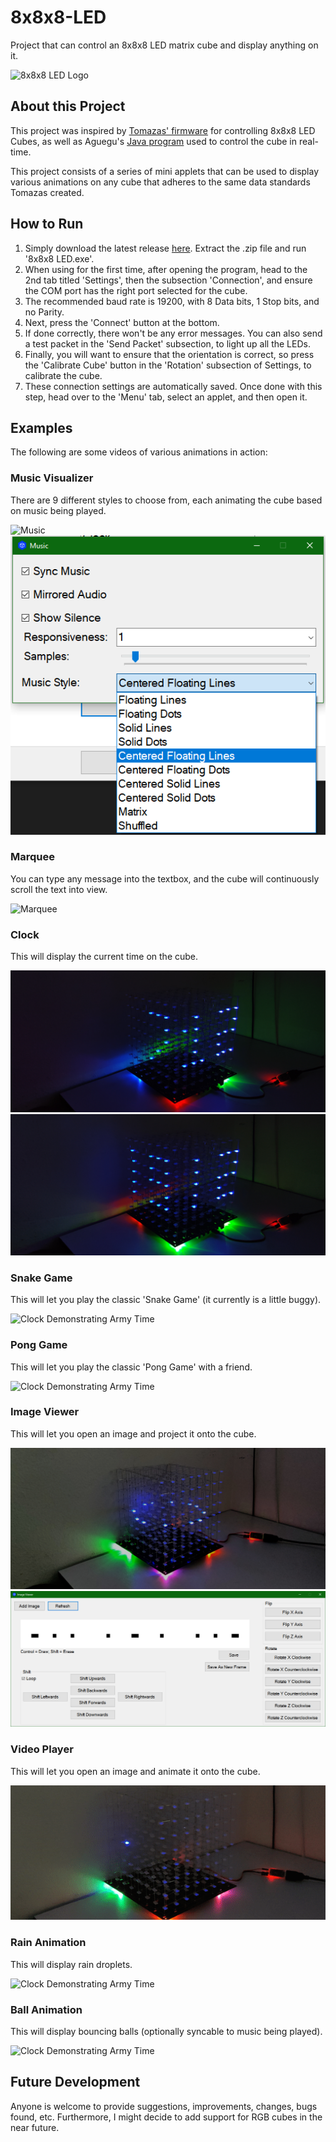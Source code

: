 # 8x8x8-LED
Project that can control an 8x8x8 LED matrix cube and display anything on it.

<img src="/Screenshots/Logo.png" alt="8x8x8 LED Logo" width="100"/>

## About this Project

This project was inspired by [Tomazas' firmware](https://github.com/tomazas/ledcube8x8x8) for controlling 8x8x8 LED Cubes, as well as Aguegu's [Java program](https://github.com/aguegu/DotMatrixJava) used to control the cube in real-time.

This project consists of a series of mini applets that can be used to display various animations on any cube that adheres to the same data standards Tomazas created.

## How to Run

1) Simply download the latest release [here](https://github.com/Sliicy/8x8x8-LED/releases/). Extract the .zip file and run '8x8x8 LED.exe'.
2) When using for the first time, after opening the program, head to the 2nd tab titled 'Settings', then the subsection 'Connection', and ensure the COM port has the right port selected for the cube.
3) The recommended baud rate is 19200, with 8 Data bits, 1 Stop bits, and no Parity.
4) Next, press the 'Connect' button at the bottom.
5) If done correctly, there won't be any error messages. You can also send a test packet in the 'Send Packet' subsection, to light up all the LEDs.
6) Finally, you will want to ensure that the orientation is correct, so press the 'Calibrate Cube' button in the 'Rotation' subsection of Settings, to calibrate the cube.
7) These connection settings are automatically saved. Once done with this step, head over to the 'Menu' tab, select an applet, and then open it.

## Examples
The following are some videos of various animations in action:

### Music Visualizer
There are 9 different styles to choose from, each animating the cube based on music being played.

![Music](/Screenshots/Music.gif)
![Music Visualizer](/Screenshots/Music-Screenshot.png)

### Marquee
You can type any message into the textbox, and the cube will continuously scroll the text into view.

![Marquee](/Screenshots/Marquee.gif)

### Clock
This will display the current time on the cube.

![Clock Demonstrating Standard Time](/Screenshots/Standard-Time.jpg)
![Clock Demonstrating Army Time](/Screenshots/Army-Time.jpg)

### Snake Game
This will let you play the classic 'Snake Game' (it currently is a little buggy).

![Clock Demonstrating Army Time](/Screenshots/Snake.gif)

### Pong Game
This will let you play the classic 'Pong Game' with a friend.

![Clock Demonstrating Army Time](/Screenshots/Pong.gif)

### Image Viewer
This will let you open an image and project it onto the cube.

![Clock Demonstrating Army Time](/Screenshots/Image-Viewer.jpg)
![Clock Demonstrating Army Time](/Screenshots/Image-Viewer.png)

### Video Player
This will let you open an image and animate it onto the cube.

![Clock Demonstrating Army Time](/Screenshots/Video.gif)

### Rain Animation
This will display rain droplets.

![Clock Demonstrating Army Time](/Screenshots/Rain.gif)

### Ball Animation
This will display bouncing balls (optionally syncable to music being played).

![Clock Demonstrating Army Time](/Screenshots/Balls.gif)

## Future Development

Anyone is welcome to provide suggestions, improvements, changes, bugs found, etc. Furthermore, I might decide to add support for RGB cubes in the near future.
